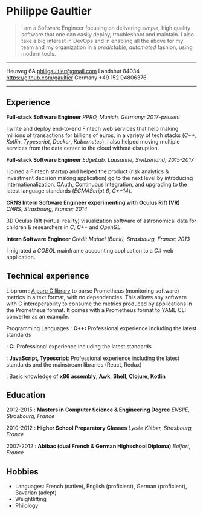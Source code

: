 <link rel="stylesheet" href="https://fonts.googleapis.com/css?family=Roboto:300,400,500,700&display=swap" />

Philippe Gaultier
=================


> I am a Software Engineer focusing on delivering *simple*, high quality software that one can easily deploy, troubleshoot and maintain. 
> I also take a big interest in DevOps and in enabling all the above for my team and my organization in a *predictable*, *automated* fashion, using modern tools.

----------------    ---------------------------------
Heuweg 6A                     philigaultier@gmail.com
Landshut 84034            https://github.com/gaultier
Germany                                    +49 152 04806376
----------------    ---------------------------------

Experience
----------

**Full-stack Software Engineer** *PPRO, Munich, Germany; 2017-present*

I write and deploy end-to-end Fintech web services that help making millions of transactions for billions of euros, in a variety of tech stacks (*C++*, *Kotlin*, *Typescript*, *Docker*, *Kubernetes*). I also helped moving multiple services from the data center to the cloud without disruption.

**Full-stack Software Engineer** *EdgeLab, Lausanne, Switzerland; 2015-2017*

I joined a Fintech startup and helped the product (risk analytics & investment decision making application) go to the next level by introducing internationalization, OAuth, Continuous Integration, and upgrading to the latest language standards (*ECMAScript 6*, *C++14*).

**CRNS Intern Software Engineer experimenting with Oculus Rift (VR)** *CNRS, Strasbourg, France; 2014*

3D Oculus Rift (virtual reality) visualization software of astronomical data for children & researchers in *C*, *C++* and *OpenGL*.

**Intern Software Engineer** *Crédit Mutuel (Bank), Strasbourg, France; 2013*

I migrated a *COBOL* mainframe accounting application to a *C#* web application.

 
Technical experience
--------------------

Libprom
:   [A pure C library](https://github.com/gaultier/libprom) to parse Prometheus (monitoring software) metrics in a text format, with no dependencies. This allows any software with C interoperability to consume the metrics produced by applications in the Prometheus format. It comes with a Prometheus format to YAML CLI converter as an example.

Programming Languages
:   **C++:** Professional experience including the latest standards

:   **C:** Professional experience including the latest standards

:   **JavaScript, Typescript**: Professional experience including the latest standards and the mainstream libraries (React, Redux)

:   Basic knowledge of **x86 assembly**, **Awk**, **Shell**, **Clojure**, **Kotlin**

Education
---------

2012-2015
:   **Masters in Computer Science & Engineering Degree** *ENSIIE, Strasbourg, France*

2010-2012
:   **Higher School Preparatory Classes** *Lycée Kléber, Strasbourg, France*

2007-2012
:   **Abibac (dual French & German Highschool Diploma)** *Belfort, France*

Hobbies
-------
* Languages: French (native), English (proficient), German (proficient), Bavarian (adept)
* Weightlifting
* Philology
